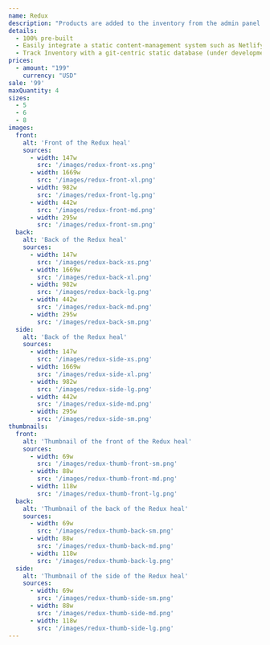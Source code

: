 ```yaml
---
name: Redux
description: "Products are added to the inventory from the admin panel. You can access this from the gocommerce.com/admin page. Check it out to learn more.\_"
details:
  - 100% pre-built
  - Easily integrate a static content-management system such as Netlify-CMS
  - Track Inventory with a git-centric static database (under development)
prices:
  - amount: "199"
    currency: "USD"
sale: '99'
maxQuantity: 4
sizes:
  - 5
  - 6
  - 8
images:
  front:
    alt: 'Front of the Redux heal'
    sources:
      - width: 147w
        src: '/images/redux-front-xs.png'
      - width: 1669w
        src: '/images/redux-front-xl.png'
      - width: 982w
        src: '/images/redux-front-lg.png'
      - width: 442w
        src: '/images/redux-front-md.png'
      - width: 295w
        src: '/images/redux-front-sm.png'
  back:
    alt: 'Back of the Redux heal'
    sources:
      - width: 147w
        src: '/images/redux-back-xs.png'
      - width: 1669w
        src: '/images/redux-back-xl.png'
      - width: 982w
        src: '/images/redux-back-lg.png'
      - width: 442w
        src: '/images/redux-back-md.png'
      - width: 295w
        src: '/images/redux-back-sm.png'
  side:
    alt: 'Back of the Redux heal'
    sources:
      - width: 147w
        src: '/images/redux-side-xs.png'
      - width: 1669w
        src: '/images/redux-side-xl.png'
      - width: 982w
        src: '/images/redux-side-lg.png'
      - width: 442w
        src: '/images/redux-side-md.png'
      - width: 295w
        src: '/images/redux-side-sm.png'
thumbnails:
  front:
    alt: 'Thumbnail of the front of the Redux heal'
    sources:
      - width: 69w
        src: '/images/redux-thumb-front-sm.png'
      - width: 88w
        src: '/images/redux-thumb-front-md.png'
      - width: 118w
        src: '/images/redux-thumb-front-lg.png'
  back:
    alt: 'Thumbnail of the back of the Redux heal'
    sources:
      - width: 69w
        src: '/images/redux-thumb-back-sm.png'
      - width: 88w
        src: '/images/redux-thumb-back-md.png'
      - width: 118w
        src: '/images/redux-thumb-back-lg.png'
  side:
    alt: 'Thumbnail of the side of the Redux heal'
    sources:
      - width: 69w
        src: '/images/redux-thumb-side-sm.png'
      - width: 88w
        src: '/images/redux-thumb-side-md.png'
      - width: 118w
        src: '/images/redux-thumb-side-lg.png'
---
```

